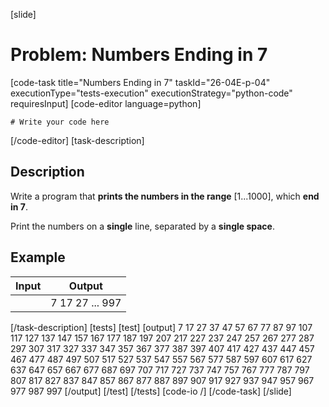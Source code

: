 [slide]
# Problem: Numbers Ending in 7
[code-task title="Numbers Ending in 7" taskId="26-04E-p-04" executionType="tests-execution" executionStrategy="python-code" requiresInput]
[code-editor language=python]
```
# Write your code here
```
[/code-editor]
[task-description]
## Description
Write a program that **prints the numbers in the range** \[1...1000\], which **end in 7**. 

Print the numbers on a **single** line, separated by a **single space**.

## Example

| **Input** | **Output** |
| --- | --- |
| | 7 17 27 ... 997 |
[/task-description]
[tests]
[test]
[output]
7 17 27 37 47 57 67 77 87 97 107 117 127 137 147 157 167 177 187 197 207 217 227 237 247 257 267 277 287 297 307 317 327 337 347 357 367 377 387 397 407 417 427 437 447 457 467 477 487 497 507 517 527 537 547 557 567 577 587 597 607 617 627 637 647 657 667 677 687 697 707 717 727 737 747 757 767 777 787 797 807 817 827 837 847 857 867 877 887 897 907 917 927 937 947 957 967 977 987 997
[/output]
[/test]
[/tests]
[code-io /]
[/code-task]
[/slide]